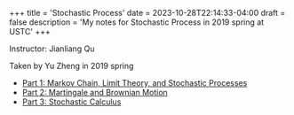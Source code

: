 +++
title = 'Stochastic Process'
date = 2023-10-28T22:14:33-04:00
draft = false
description = 'My notes for Stochastic Process in 2019 spring at USTC'
+++

<!--more--> 

Instructor: Jianliang Qu

Taken by Yu Zheng in 2019 spring

* [Part 1: Markov Chain, Limit Theory, and Stochastic Processes](SP-notes1.pdf)
* [Part 2: Martingale and Brownian Motion](SP-notes2.pdf)
* [Part 3: Stochastic Calculus](SP-notes3.pdf)
